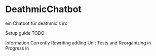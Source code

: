 # DeathmicChatbot
ein Chatbot für deathmic's irc

Setup guide
TODO

Information
Currently Rewriting adding Unit Tests and Reorganizing in Progress in
